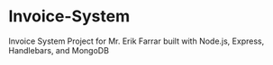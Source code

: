# Invoice-System
Invoice System Project for Mr. Erik Farrar built with Node.js, Express, Handlebars, and MongoDB
